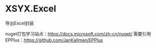 # XSYX.Excel
导出Excel封装

nuget打包学习站点：https://docs.microsoft.com/zh-cn/nuget/
需要引用EPPlus：https://github.com/JanKallman/EPPlus
